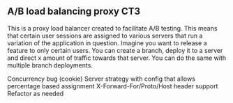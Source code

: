 ## A/B load balancing proxy CT3

This is a proxy load balancer created to facilitate A/B testing. This means that certain user sessions are assigned to various servers that run a variation of the application in question.  Imagine you want to release a feature to only certain users.  You can create a branch, deploy it to a server and direct x amount of traffic towards that server. You can do the same with multiple branch deployments.


Concurrency bug (cookie)
Server strategy with config that allows percentage based assignment
X-Forward-For/Proto/Host header support
Refactor as needed
